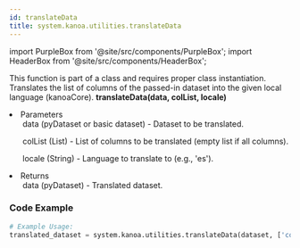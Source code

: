 ```yaml
---
id: translateData
title: system.kanoa.utilities.translateData
---
```


import PurpleBox from '@site/src/components/PurpleBox';
import HeaderBox from '@site/src/components/HeaderBox';

<PurpleBox>This function is part of a class and requires proper class instantiation.</PurpleBox>
<HeaderBox header="Description">Translates the list of columns of the passed-in dataset into the given local language (kanoaCore).</HeaderBox>
<HeaderBox header="Syntax">
    <b>translateData(data, colList, locale)</b>
    <li>Parameters <br />
        <ul>data (pyDataset or basic dataset) - Dataset to be translated.</ul>
        <ul>colList (List) - List of columns to be translated (empty list if all columns).</ul>
        <ul>locale (String) - Language to translate to (e.g., 'es').</ul>
    </li>
    <li>Returns <br />
        <ul>data (pyDataset) - Translated dataset.</ul>
    </li>
</HeaderBox>

### Code Example

```python
# Example Usage:
translated_dataset = system.kanoa.utilities.translateData(dataset, ['column1', 'column2'], 'es')
